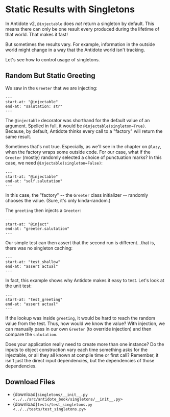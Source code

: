 # Static Results with Singletons

In Antidote v2, `@injectable` does _not_ return a singleton by default.
This means there can only be one result every produced during the lifetime of that world.
That makes it fast!

But sometimes the results vary.
For example, information in the outside world might change in a way that the Antidote world isn't tracking.

Let's see how to control usage of singletons.

## Random But Static Greeting

We saw in [](using_dataclasses) the `Greeter` that we are injecting:

```{literalinclude} ../../src/antidote_book/using_dataclasses/__init__.py
---
start-at: "@injectable"
end-at: "salutation: str"
---
```

The `@injectable` decorator was shorthand for the default value of an argument.
Spelled in full, it would be `@injectable(singleton=True)`.
Because, by default, Antidote thinks every call to a "factory" will return the same result.

Sometimes that's not true.
Especially, as we'll see in the chapter on `@lazy`, when the factory wraps some outside code.
For our case, what if the `Greeter` (mostly) randomly selected a choice of punctuation marks?
In this case, we need `@injectable(singleton=False)`:

```{literalinclude} ../../src/antidote_book/singletons/__init__.py
---
start-at: "@injectable"
end-at: "self.salutation"
---
```

In this case, the "factory" -- the `Greeter` class initializer -- randomly chooses the value.
(Sure, it's only kinda-random.)

The `greeting` then injects a `Greeter`:

```{literalinclude} ../../src/antidote_book/singletons/__init__.py
---
start-at: "@inject"
end-at: "greeter.salutation"
---
```

Our simple test can then assert that the second run is different...that is, there was no singleton caching:

```{literalinclude} ../../tests/test_singletons.py
---
start-at: "test_shallow"
end-at: "assert actual"
---
```

In fact, this example shows why Antidote makes it easy to test.
Let's look at the unit test:

```{literalinclude} ../../tests/test_singletons.py
---
start-at: "test_greeting"
end-at: "assert actual"
---
```

If the lookup was inside `greeting`, it would be hard to reach the random value from the test.
Thus, how would we know the value?
With injection, we can manually pass in our own `Greeter` (to override injection) and then compare the `salutation`.

Does your application really need to create more than one instance?
Do the inputs to object construction vary each time something asks for the injectable, or all they all known at compile time or first call?
Remember, it isn't just the direct input dependencies, but the dependencies of those dependencies.

## Download Files

- {download}`singletons/__init__.py <../../src/antidote_book/singletons/__init__.py>`
- {download}`tests/test_singletons.py <../../tests/test_singletons.py>`
